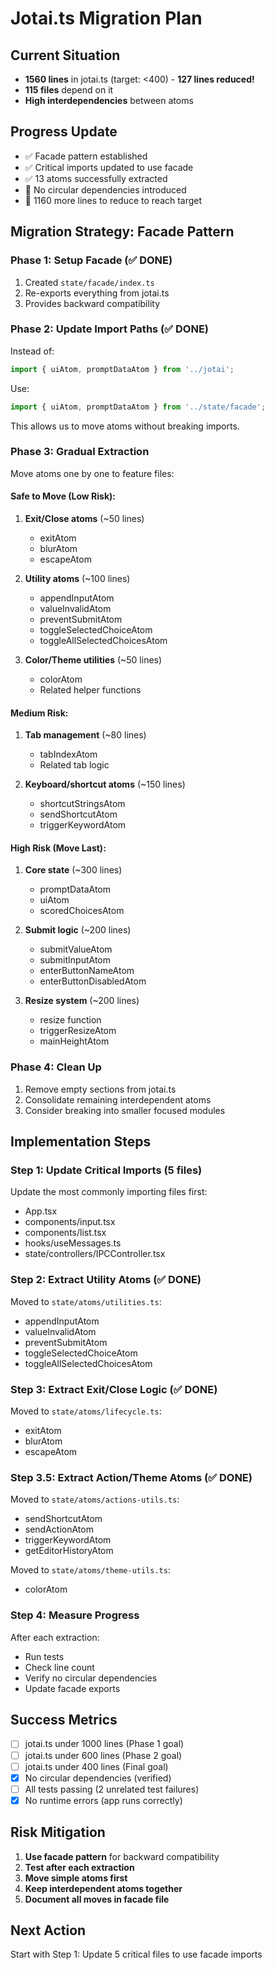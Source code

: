 # Jotai.ts Migration Plan

## Current Situation
- **1560 lines** in jotai.ts (target: <400) - **127 lines reduced!**
- **115 files** depend on it
- **High interdependencies** between atoms

## Progress Update
- ✅ Facade pattern established
- ✅ Critical imports updated to use facade
- ✅ 13 atoms successfully extracted
- 🚀 No circular dependencies introduced
- 🎯 1160 more lines to reduce to reach target

## Migration Strategy: Facade Pattern

### Phase 1: Setup Facade (✅ DONE)
1. Created `state/facade/index.ts`
2. Re-exports everything from jotai.ts
3. Provides backward compatibility

### Phase 2: Update Import Paths (✅ DONE)
Instead of:
```typescript
import { uiAtom, promptDataAtom } from '../jotai';
```

Use:
```typescript
import { uiAtom, promptDataAtom } from '../state/facade';
```

This allows us to move atoms without breaking imports.

### Phase 3: Gradual Extraction
Move atoms one by one to feature files:

#### Safe to Move (Low Risk):
1. **Exit/Close atoms** (~50 lines)
   - exitAtom
   - blurAtom
   - escapeAtom

2. **Utility atoms** (~100 lines)
   - appendInputAtom
   - valueInvalidAtom
   - preventSubmitAtom
   - toggleSelectedChoiceAtom
   - toggleAllSelectedChoicesAtom

3. **Color/Theme utilities** (~50 lines)
   - colorAtom
   - Related helper functions

#### Medium Risk:
1. **Tab management** (~80 lines)
   - tabIndexAtom
   - Related tab logic

2. **Keyboard/shortcut atoms** (~150 lines)
   - shortcutStringsAtom
   - sendShortcutAtom
   - triggerKeywordAtom

#### High Risk (Move Last):
1. **Core state** (~300 lines)
   - promptDataAtom
   - uiAtom
   - scoredChoicesAtom

2. **Submit logic** (~200 lines)
   - submitValueAtom
   - submitInputAtom
   - enterButtonNameAtom
   - enterButtonDisabledAtom

3. **Resize system** (~200 lines)
   - resize function
   - triggerResizeAtom
   - mainHeightAtom

### Phase 4: Clean Up
1. Remove empty sections from jotai.ts
2. Consolidate remaining interdependent atoms
3. Consider breaking into smaller focused modules

## Implementation Steps

### Step 1: Update Critical Imports (5 files)
Update the most commonly importing files first:
- App.tsx
- components/input.tsx
- components/list.tsx
- hooks/useMessages.ts
- state/controllers/IPCController.tsx

### Step 2: Extract Utility Atoms (✅ DONE)
Moved to `state/atoms/utilities.ts`:
- appendInputAtom
- valueInvalidAtom
- preventSubmitAtom
- toggleSelectedChoiceAtom
- toggleAllSelectedChoicesAtom

### Step 3: Extract Exit/Close Logic (✅ DONE)
Moved to `state/atoms/lifecycle.ts`:
- exitAtom
- blurAtom
- escapeAtom

### Step 3.5: Extract Action/Theme Atoms (✅ DONE)
Moved to `state/atoms/actions-utils.ts`:
- sendShortcutAtom
- sendActionAtom
- triggerKeywordAtom
- getEditorHistoryAtom

Moved to `state/atoms/theme-utils.ts`:
- colorAtom

### Step 4: Measure Progress
After each extraction:
- Run tests
- Check line count
- Verify no circular dependencies
- Update facade exports

## Success Metrics
- [ ] jotai.ts under 1000 lines (Phase 1 goal)
- [ ] jotai.ts under 600 lines (Phase 2 goal)
- [ ] jotai.ts under 400 lines (Final goal)
- [x] No circular dependencies (verified)
- [ ] All tests passing (2 unrelated test failures)
- [x] No runtime errors (app runs correctly)

## Risk Mitigation
1. **Use facade pattern** for backward compatibility
2. **Test after each extraction**
3. **Move simple atoms first**
4. **Keep interdependent atoms together**
5. **Document all moves in facade file**

## Next Action
Start with Step 1: Update 5 critical files to use facade imports